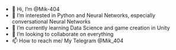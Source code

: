 - 👋 Hi, I’m @Mik-404
- 👀 I’m interested in Python and Neural Networks, especially conversational Neural Networks
- 🌱 I’m currently learning Data Science and game creation in Unity
- 💞️ I’m looking to collaborate on everything
- 📫 How to reach me/ My Telegram @Mik_404

<!---
Mik-404/Mik-404 is a ✨ special ✨ repository because its `README.md` (this file) appears on your GitHub profile.
You can click the Preview link to take a look at your changes.
--->
